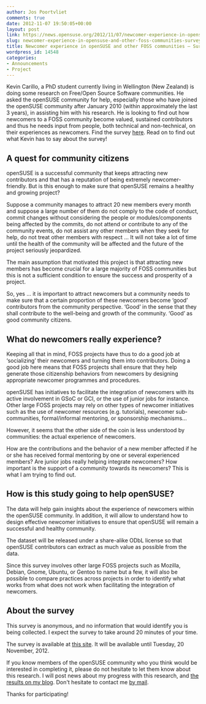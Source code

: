 ```yaml
---
author: Jos Poortvliet
comments: true
date: 2012-11-07 19:50:05+00:00
layout: post
link: https://news.opensuse.org/2012/11/07/newcomer-experience-in-opensuse-and-other-foss-communities-survey/
slug: newcomer-experience-in-opensuse-and-other-foss-communities-survey
title: Newcomer experience in openSUSE and other FOSS communities – Survey
wordpress_id: 14548
categories:
- Announcements
- Project
---
```


Kevin Carillo, a PhD student currently living in Wellington (New Zealand) is doing some research on Free/Open Source Software communities. He asked the openSUSE community for help, especially those who have joined the openSUSE community after January 2010 (within approximately the last 3 years), in assisting him with his research. He is looking to find out how newcomers to a FOSS community become valued, sustained contributors and thus he needs input from people, both technical and non-technical, on their experiences as newcomers. Find the survey [here](https://limesurvey.sim.vuw.ac.nz/index.php?sid=65151&lang=en). Read on to find out what Kevin has to say about the survey!<!-- more -->


## A quest for community citizens


openSUSE is a successful community that keeps attracting new contributors and that has a reputation of being extremely newcomer-friendly. But is this enough to make sure that openSUSE remains a healthy and growing project?

Suppose a community manages to attract 20 new members every month and suppose a large number of them do not comply to the code of conduct, commit changes without considering the people or modules/components being affected by the commits, do not attend or contribute to any of the community events, do not assist any other members when they seek for help, do not treat other members with respect … It will not take a lot of time until the health of the community will be affected and the future of the project seriously jeopardized.

The main assumption that motivated this project is that attracting new members has become crucial for a large majority of FOSS communities but this is not a sufficient condition to ensure the success and prosperity of a project.

So, yes … it is important to attract newcomers but a community needs to make sure that a certain proportion of these newcomers become ‘good’ contributors from the community perspective. ‘Good’ in the sense that they shall contribute to the well-being and growth of the community. ‘Good’ as good community citizens.


## What do newcomers really experience?


Keeping all that in mind, FOSS projects have thus to do a good job at ‘socializing’ their newcomers and turning them into contributors. Doing a good job here means that FOSS projects shall ensure that they help generate those citizenship behaviors from newcomers by designing appropriate newcomer programmes and procedures.

openSUSE has initiatives to facilitate the integration of newcomers with its active involvement in GSoC or GCI, or the use of junior jobs for instance. Other large FOSS projects may rely on other types of newcomer initiatives such as the use of newcomer resources (e.g. tutorials), newcomer sub-communities, formal/informal mentoring, or sponsorship mechanisms...

However, it seems that the other side of the coin is less understood by communities: the actual experience of newcomers.

How are the contributions and the behavior of a new member affected if he or she has received formal mentoring by one or several experienced members? Are junior jobs really helping integrate newcomers? How important is the support of a community towards its newcomers? This is what I am trying to find out.


## How is this study going to help openSUSE?


The data will help gain insights about the experience of newcomers within the openSUSE community. In addition, it will allow to understand how to design effective newcomer initiatives to ensure that openSUSE will remain a successful and healthy community.

The dataset will be released under a share-alike ODbL license so that openSUSE contributors can extract as much value as possible from the data.

Since this survey involves other large FOSS projects such as Mozilla, Debian, Gnome, Ubuntu, or Gentoo to name but a few, it will also be possible to compare practices across projects in order to identify what works from what does not work when facilitating the integration of newcomers.


## About the survey


This survey is anonymous, and no information that would identify you is being collected. I expect the survey to take around 20 minutes of your time.

The survey is available at [this site](https://limesurvey.sim.vuw.ac.nz/index.php?sid=65151&lang=en).
It will be available until Tuesday, 20 November, 2012.

If you know members of the openSUSE community who you think would be interested in completing it, please do not hesitate to let them know about this research.
I will post news about my progress with this research, and [the results on my blog](//kevincarillo.org). Don't hesitate to contact me [by mail](mailto:kevin.carillo-at-vuw.ac.nz).

Thanks for participating!
